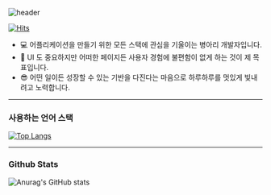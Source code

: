 ![header](https://capsule-render.vercel.app/api?type=waving&color=gradient&height=200&section=header&text=👋%20안녕하시와요%20!&fontSize=20)

[![Hits](https://hits.seeyoufarm.com/api/count/incr/badge.svg?url=https%3A%2F%2Fgithub.com%2Fgjbae1212%2Fhit-counter&count=0_bg=%2379C83D&title_bg=%23555555&icon=ghostery.svg&icon_color=%23E7E7E7&title=HI&edge_flat=false)](https://hits.seeyoufarm.com)

* 💻 어플리케이션을 만들기 위한 모든 스택에 관심을 기울이는 병아리 개발자입니다.
* 🎨 UI 도 중요하지만 어떠한 페이지든 사용자 경험에 불편함이 없게 하는 것이 제 목표입니다.
* 😎 어떤 일이든 성장할 수 있는 기반을 다진다는 마음으로 하루하루를 멋있게 빛내려고 노력합니다.

-----
### 사용하는 언어 스택
[![Top Langs](https://github-readme-stats.vercel.app/api/top-langs/?username=novicePGT&layout=compact)](https://github.com/novicePGT/github-readme-stats)

-----
### Github Stats
![Anurag's GitHub stats](https://github-readme-stats.vercel.app/api?username=novicePGT&show_icons=true&theme=tokyonight)
